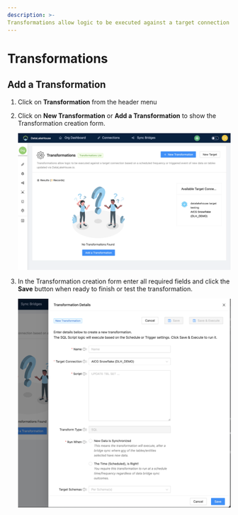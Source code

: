 ```yaml
---
description: >-
Transformations allow logic to be executed against a target connection based on a scheduled frequency or triggered event of new data on tables updated via DataLakeHouse.io.
---
```


[var_page_top]: Transformations

# Transformations

## Add a Transformation
1. Click on **Transformation** from the header menu
1. Click on **New Transformation** or **Add a Transformation** to show the Transformation creation form.

    ![Add a Transformation for the Data Warehouse Sync](../_assets/img/transformation-add-new.png "New Transformation")

1. In the Transformation creation form enter all required fields and click the **Save** button when ready to finish or test the transformation.

    ![Add a Transformation Form for the Data Warehouse Sync](../_assets/img/transformation-add-form.png "New Transformation Form")



